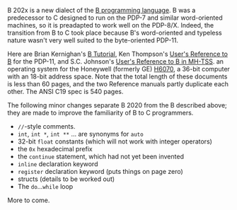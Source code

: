 B 202x is a new dialect of the
[B programming language](https://en.wikipedia.org/wiki/B_(programming_language)).
B was a predecessor to C designed to run on the PDP-7 and
similar word-oriented machines, so it is preadapted to
work well on the PDP-8/X.  Indeed, the transition from B
to C took place because B's word-oriented and typeless nature
wasn't very well suited to the byte-oriented PDP-11.

Here are Brian Kernighan's
[B Tutorial](https://www.bell-labs.com/usr/dmr/www/btut.pdf),
Ken Thompson's [User's Reference to B](https://www.bell-labs.com/usr/dmr/www/kbman.html) for the PDP-11,
and S.C. Johnson's [User's Reference to B in MH-TSS](https://www.bell-labs.com/usr/dmr/www/bref.pdf).
an operating system for the Honeywell
(formerly GE) [H6070](https://en.wikipedia.org/wiki/Honeywell_6000_series),
a 36-bit computer with an 18-bit address space.
Note that the total length of these documents
is less than 60 pages, and the two Reference manuals
partly duplicate each other.  The ANSI C19 spec is 540 pages.

The following minor changes separate B 2020 from the B described above;
they are made to improve the familiarity of B to C programmers.

 * `//`-style comments.
 * `int`, `int *`, `int **` ... are synonyms for `auto`
 * 32-bit `float` constants (which will not work with integer operators)
 * the `0x` hexadecimal prefix
 * the `continue` statement, which had not yet been invented
 * `inline` declaration keyword
 * `register` declaration keyword (puts things on page zero)
 * structs (details to be worked out)
 * The `do`...`while` loop
 
 More to come.
 
